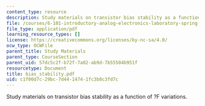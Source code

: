 ```yaml
---
content_type: resource
description: Study materials on transistor bias stability as a function of ?F variations.
file: /courses/6-101-introductory-analog-electronics-laboratory-spring-2007/c1f00d7c29bc7d4414741fc3b8c3fd7c_bias_stability.pdf
file_type: application/pdf
learning_resource_types: []
license: https://creativecommons.org/licenses/by-nc-sa/4.0/
ocw_type: OCWFile
parent_title: Study Materials
parent_type: CourseSection
parent_uid: 57dc5c2f-b72f-7a02-ab9d-7b55504b951f
resourcetype: Document
title: bias_stability.pdf
uid: c1f00d7c-29bc-7d44-1474-1fc3b8c3fd7c
---
```

Study materials on transistor bias stability as a function of ?F variations.